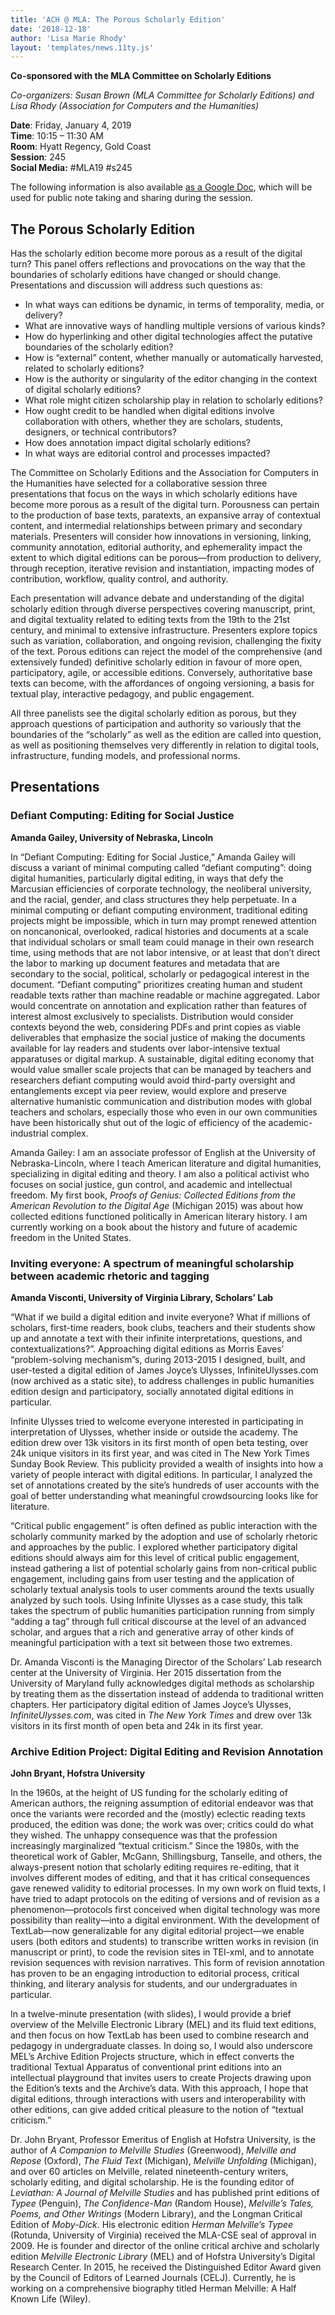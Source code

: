 ```yaml
---
title: 'ACH @ MLA: The Porous Scholarly Edition'
date: '2018-12-18'
author: 'Lisa Marie Rhody'
layout: 'templates/news.11ty.js'
---
```

**Co-sponsored with the MLA Committee on Scholarly Editions**

*Co-organizers: Susan Brown (MLA Committee for Scholarly Editions) and Lisa Rhody (Association for Computers and the Humanities)*

**Date**: Friday, January 4, 2019  
**Time**: 10:15 – 11:30 AM  
**Room**: Hyatt Regency, Gold Coast  
**Session**: 245  
**Social Media:** #MLA19 #s245

The following information is also available [as a Google Doc](https://tinyurl.com/porous-edition), which will be used for public note taking and sharing during the session.

## The Porous Scholarly Edition

Has the scholarly edition become more porous as a result of the digital turn? This panel offers reflections and provocations on the way that the boundaries of scholarly editions have changed or should change. Presentations and discussion will address such questions as:

- In what ways can editions be dynamic, in terms of temporality, media, or delivery?
- What are innovative ways of handling multiple versions of various kinds?
- How do hyperlinking and other digital technologies affect the putative boundaries of the scholarly edition?
- How is “external” content, whether manually or automatically harvested, related to scholarly editions?
- How is the authority or singularity of the editor changing in the context of digital scholarly editions?
- What role might citizen scholarship play in relation to scholarly editions?
- How ought credit to be handled when digital editions involve collaboration with others, whether they are scholars, students, designers, or technical contributors?
- How does annotation impact digital scholarly editions?
- In what ways are editorial control and processes impacted?

The Committee on Scholarly Editions and the Association for Computers in the Humanities have selected for a collaborative session three presentations that focus on the ways in which scholarly editions have become more porous as a result of the digital turn. Porousness can pertain to the production of base texts, paratexts, an expansive array of contextual content, and intermedial relationships between primary and secondary materials. Presenters will consider how innovations in versioning, linking, community annotation, editorial authority, and ephemerality impact the extent to which digital editions can be porous—from production to delivery, through reception, iterative revision and instantiation, impacting modes of contribution, workflow, quality control, and authority.

Each presentation will advance debate and understanding of the digital scholarly edition through diverse perspectives covering manuscript, print, and digital textuality related to editing texts from the 19th to the 21st century, and minimal to extensive infrastructure. Presenters explore topics such as variation, collaboration, and ongoing revision, challenging the fixity of the text. Porous editions can reject the model of the comprehensive (and extensively funded) definitive scholarly edition in favour of more open, participatory, agile, or accessible editions. Conversely, authoritative base texts can become, with the affordances of ongoing versioning, a basis for textual play, interactive pedagogy, and public engagement.

All three panelists see the digital scholarly edition as porous, but they approach questions of participation and authority so variously that the boundaries of the “scholarly” as well as the edition are called into question, as well as positioning themselves very differently in relation to digital tools, infrastructure, funding models, and professional norms.

## Presentations

### Defiant Computing: Editing for Social Justice

**Amanda Gailey, University of Nebraska, Lincoln**

In “Defiant Computing: Editing for Social Justice,” Amanda Gailey will discuss a variant of minimal computing called “defiant computing”: doing digital humanities, particularly digital editing, in ways that defy the Marcusian efficiencies of corporate technology, the neoliberal university, and the racial, gender, and class structures they help perpetuate. In a minimal computing or defiant computing environment, traditional editing projects might be impossible, which in turn may prompt renewed attention on noncanonical, overlooked, radical histories and documents at a scale that individual scholars or small team could manage in their own research time, using methods that are not labor intensive, or at least that don’t direct the labor to marking up document features and metadata that are secondary to the social, political, scholarly or pedagogical interest in the document. “Defiant computing” prioritizes creating human and student readable texts rather than machine readable or machine aggregated. Labor would concentrate on annotation and explication rather than features of interest almost exclusively to specialists. Distribution would consider contexts beyond the web, considering PDFs and print copies as viable deliverables that emphasize the social justice of making the documents available for lay readers and students over labor-intensive textual apparatuses or digital markup. A sustainable, digital editing economy that would value smaller scale projects that can be managed by teachers and researchers defiant computing would avoid third-party oversight and entanglements except via peer review, would explore and preserve alternative humanistic communication and distribution modes with global teachers and scholars, especially those who even in our own communities have been historically shut out of the logic of efficiency of the academic-industrial complex.

Amanda Gailey: I am an associate professor of English at the University of Nebraska-Lincoln, where I teach American literature and digital humanities, specializing in digital editing and theory. I am also a political activist who focuses on social justice, gun control, and academic and intellectual freedom. My first book, *Proofs of Genius: Collected Editions from the American Revolution to the Digital Age* (Michigan 2015) was about how collected editions functioned politically in American literary history. I am currently working on a book about the history and future of academic freedom in the United States.

### Inviting everyone: A spectrum of meaningful scholarship between academic rhetoric and tagging

**Amanda Visconti, University of Virginia Library, Scholars’ Lab**

“What if we build a digital edition and invite everyone? What if millions of scholars, first-time readers, book clubs, teachers and their students show up and annotate a text with their infinite interpretations, questions, and contextualizations?”. Approaching digital editions as Morris Eaves’ “problem-solving mechanism”s, during 2013-2015 I designed, built, and user-tested a digital edition of James Joyce’s Ulysses, InfiniteUlysses.com (now archived as a static site), to address challenges in public humanities edition design and participatory, socially annotated digital editions in particular.

Infinite Ulysses tried to welcome everyone interested in participating in interpretation of Ulysses, whether inside or outside the academy. The edition drew over 13k visitors in its first month of open beta testing, over 24k unique visitors in its first year, and was cited in The New York Times Sunday Book Review. This publicity provided a wealth of insights into how a variety of people interact with digital editions. In particular, I analyzed the set of annotations created by the site’s hundreds of user accounts with the goal of better understanding what meaningful crowdsourcing looks like for literature.

“Critical public engagement” is often defined as public interaction with the scholarly community marked by the adoption and use of scholarly rhetoric and approaches by the public. I explored whether participatory digital editions should always aim for this level of critical public engagement, instead gathering a list of potential scholarly gains from non-critical public engagement, including gains from user testing and the application of scholarly textual analysis tools to user comments around the texts usually analyzed by such tools. Using Infinite Ulysses as a case study, this talk takes the spectrum of public humanities participation running from simply “adding a tag” through full critical discourse at the level of an advanced scholar, and argues that a rich and generative array of other kinds of meaningful participation with a text sit between those two extremes.

Dr. Amanda Visconti is the Managing Director of the Scholars’ Lab research center at the University of Virginia. Her 2015 dissertation from the University of Maryland fully acknowledges digital methods as scholarship by treating them as the dissertation instead of addenda to traditional written chapters. Her participatory digital edition of James Joyce’s Ulysses, *InfiniteUlysses.com*, was cited in *The New York Times* and drew over 13k visitors in its first month of open beta and 24k in its first year.

### Archive Edition Project: Digital Editing and Revision Annotation

**John Bryant, Hofstra University**

In the 1960s, at the height of US funding for the scholarly editing of American authors, the reigning assumption of editorial endeavor was that once the variants were recorded and the (mostly) eclectic reading texts produced, the edition was done; the work was over; critics could do what they wished. The unhappy consequence was that the profession increasingly marginalized “textual criticism.” Since the 1980s, with the theoretical work of Gabler, McGann, Shillingsburg, Tanselle, and others, the always-present notion that scholarly editing requires re-editing, that it involves different modes of editing, and that it has critical consequences gave renewed validity to editorial processes. In my own work on fluid texts, I have tried to adapt protocols on the editing of versions and of revision as a phenomenon—protocols first conceived when digital technology was more possibility than reality—into a digital environment. With the development of TextLab—now generalizable for any digital editorial project—we enable users (both editors and students) to transcribe written works in revision (in manuscript or print), to code the revision sites in TEI-xml, and to annotate revision sequences with revision narratives. This form of revision annotation has proven to be an engaging introduction to editorial process, critical thinking, and literary analysis for students, and our undergraduates in particular.

In a twelve-minute presentation (with slides), I would provide a brief overview of the Melville Electronic Library (MEL) and its fluid text editions, and then focus on how TextLab has been used to combine research and pedagogy in undergraduate classes. In doing so, I would also underscore MEL’s Archive Edition Projects structure, which in effect converts the traditional Textual Apparatus of conventional print editions into an intellectual playground that invites users to create Projects drawing upon the Edition’s texts and the Archive’s data. With this approach, I hope that digital editions, through interactions with users and interoperability with other editions, can give added critical pleasure to the notion of “textual criticism.”

Dr. John Bryant, Professor Emeritus of English at Hofstra University, is the author of *A Companion to Melville Studies* (Greenwood), *Melville and Repose* (Oxford), *The Fluid Text* (Michigan), *Melville Unfolding* (Michigan), and over 60 articles on Melville, related nineteenth-century writers, scholarly editing, and digital scholarship. He is the founding editor of *Leviathan: A Journal of Melville Studies* and has published print editions of *Typee* (Penguin), *The Confidence-Man* (Random House), *Melville’s Tales, Poems, and Other Writings* (Modern Library), and the Longman Critical Edition of *Moby-Dick*. His electronic edition *Herman Melville’s Typee* (Rotunda, University of Virginia) received the MLA-CSE seal of approval in 2009. He is founder and director of the online critical archive and scholarly edition *Melville Electronic Library* (MEL) and of Hofstra University’s Digital Research Center. In 2015, he received the Distinguished Editor Award given by the Council of Editors of Learned Journals (CELJ). Currently, he is working on a comprehensive biography titled Herman Melville: A Half Known Life (Wiley).
